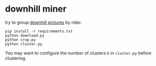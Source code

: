 downhill miner
=======

try to group [downhill pictures](http://www.wiriehorn.ch/sommer/bikepark/live-jump) by rider.

```
pip install -r requirements.txt
python download.py
python crop.py
python cluster.py
```

You may want to configure the number of clusters ```K``` in ```cluster.py``` before clustering. 
